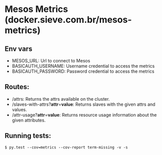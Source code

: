 # Mesos Metrics (docker.sieve.com.br/mesos-metrics)

## Env vars
* MESOS_URL: Url to connect to Mesos
* BASICAUTH_USERNAME: Username credential to access the metrics
* BASICAUTH_PASSWORD: Password credential to access the metrics

## Routes:
* /attrs: Returns the attrs available on the cluster.
* /slaves-with-attrs?**attr**=**value**: Returns slaves with the given attrs and values.
* /attr-usage?**attr**=**value**: Returns resource usage information about the given attributes.

## Running tests:
`$ py.test --cov=metrics --cov-report term-missing -v -s`
